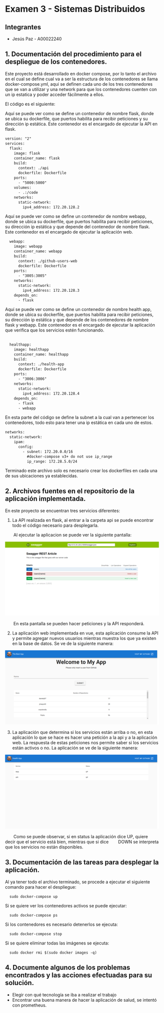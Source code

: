 # Examen 3 - Sistemas Distribuidos
## Integrantes
- Jesús Paz - A00022240


## 1. Documentación del procedimiento para el despliegue de los contenedores.

Este proyecto está desarrollado en docker compose, por lo tanto el archivo en el cual se define cual va a ser la estructura de los contenedores se llama docker-compose.yml, aqui se definen cada uno de los tres contenedores que se van a utilizar y una network para que los contenedores cuenten con un ip estatica y poder acceder fácilmente a ellos.

El código es el siguiente:

Aquí se puede ver como se define un contenedor de nombre flask, donde se ubica su dockerfile, que puertos habilita para recibir peticiones y su dirección ip estática. Este contenedor es el encargado de ejecutar la API en flask.

```
version: "2"
services:
  flask:
    image: flask
    container_name: flask
    build:
      context: ./api
      dockerfile: Dockerfile
    ports:
      - "5000:5000"
    volumes:
      - .:/code
    networks:
      static-network:
        ipv4_address: 172.20.128.2
```

Aquí se puede ver como se define un contenedor de nombre webapp, donde se ubica su dockerfile, que puertos habilita para recibir peticiones, su dirección ip estática y que depende del contenedor de nombre flask. Este contenedor es el encargado de ejecutar la aplicación web.


```
  webapp:
    image: webapp
    container_name: webapp
    build:
      context: ./github-users-web
      dockerfile: Dockerfile
    ports:
      - "3005:3005"
    networks:
      static-network:
        ipv4_address: 172.20.128.3
    depends_on:
      - flask
```

Aquí se puede ver como se define un contenedor de nombre health app, donde se ubica su dockerfile, que puertos habilita para recibir peticiones, su dirección ip estática y que depende de los contenedores de nombre flask y webapp. Este contenedor es el encargado de ejecutar la aplicación que verifica que los servicios estén funcionando.

```
    
  healthapp:
    image: healthapp
    container_name: healthapp
    build:
      context: ./health-app
      dockerfile: Dockerfile
    ports:
      - "3006:3006"
    networks:
      static-network:
        ipv4_address: 172.20.128.4
    depends_on:
      - flask
      - webapp
```
En esta parte del código se define la subnet a la cual van a pertenecer los contenedores, todo esto para tener una ip estática en cada uno de estos.

```
networks:
  static-network:
    ipam:
      config:
        - subnet: 172.20.0.0/16
          #docker-compose v3+ do not use ip_range
          ip_range: 172.28.5.0/24

```
Terminado este archivo solo es necesario crear los dockerfiles en cada una de sus ubicaciones ya establecidas.

## 2. Archivos fuentes en el repositorio de la aplicación implementada.

En este proyecto se encuentran tres servicios diferentes:

1. La API realizada en flask, al entrar a la carpeta api se puede encontrar todo el código necesario para desplegarla.

&nbsp;&nbsp;&nbsp;&nbsp;&nbsp;&nbsp; Al ejecutar la aplicacion se puede ver la siguiente pantalla:

![APIFlask](/images/apiDeploy.png)

&nbsp;&nbsp;&nbsp;&nbsp;&nbsp;&nbsp; En esta pantalla se pueden hacer peticiones y la API responderá.

2) La aplicación web implementada en vue, esta aplicación consume la API y permite agregar nuevos usuarios mientras muestra los que ya existen en la base de datos. Se ve de la siguiente manera:


![WebApp](/images/webDeploy.png)


3) La aplicación que determina si los servicios están arriba o no, en esta aplicación lo que se hace es hacer una petición a la api y a la aplicación web. La respuesta de estas peticiones nos permite saber si los servicios están activos o no. La aplicación se ve de la siguiente manera:


![StatusApp](/images/statusDeploy.png)


&nbsp;&nbsp;&nbsp;&nbsp;&nbsp;&nbsp; Como se puede observar, si en status la aplicación dice UP, quiere decir que el servicio está bien, mientras que si dice &nbsp;&nbsp;&nbsp;&nbsp;&nbsp;&nbsp; DOWN se interpreta que los servicios no están disponibles.


## 3. Documentación de las tareas para desplegar la aplicación.


Al ya tener todo el archivo terminado, se procede a ejecutar el siguiente comando para hacer el despliegue:
```
  sudo docker-compose up
```
Si se quiere ver los contenedores activos se puede ejecutar:
```
  sudo docker-compose ps 
```
Si los contenedores es necesario detenerlos se ejecuta:
```
  sudo docker-compose stop
```
Si se quiere eliminar todas las imágenes se ejecuta:
```
  sudo docker rmi $(sudo docker images -q)
```

## 4. Documente algunos de los problemas encontrados y las acciones efectuadas para su solución.

* Elegir con qué tecnología se iba a realizar el trabajo
* Encontrar una buena manera de hacer la aplicación de salud, se intentó con prometheus.
